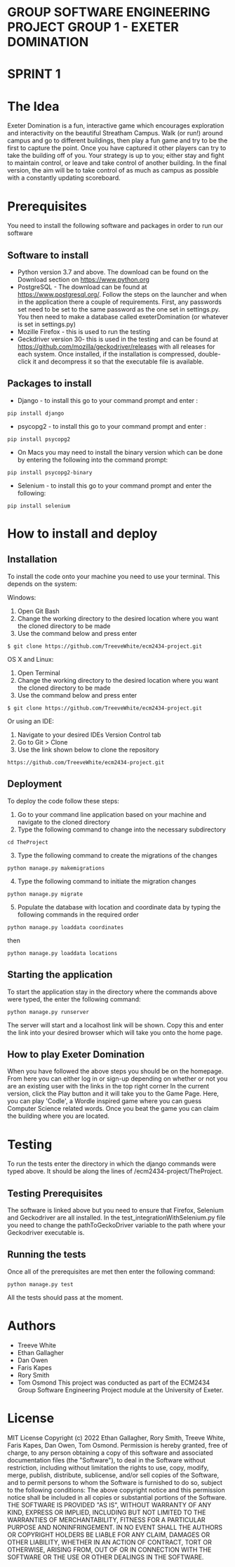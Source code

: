 # GROUP SOFTWARE ENGINEERING PROJECT GROUP 1 - EXETER DOMINATION
# SPRINT 1

# The Idea

Exeter Domination is a fun, interactive game which encourages exploration and interactivity on the beautiful Streatham Campus. Walk (or run!) around campus and go to different buildings, then play a fun game and try to be the first to capture the point. Once you have captured it other players can try to take the building off of you. Your strategy is up to you; either stay and fight to maintain control, or leave and take control of another building. In the final version, the aim will be to take control of as much as campus as possible with a constantly updating scoreboard.

# Prerequisites
You need to install the following software and packages in order to run our software

## Software to install
- Python version 3.7 and above. The download can be found on the Download section on https://www.python.org
- PostgreSQL - The download can be found at https://www.postgresql.org/. Follow the steps on the launcher and when in the application there a couple of requirements. First, any passwords set need to be set to the same password as the one set in settings.py. You then need to make a database called exeterDomination (or whatever is set in settings.py)
- Mozille Firefox - this is used to run the testing
- Geckdriver version 30- this is used in the testing and can be found at https://github.com/mozilla/geckodriver/releases with all releases for each system. Once installed, if the installation is compressed, double-click it and decompress it so that the executable file is available.
 ## Packages to install
- Django - to install this go to your command prompt and enter :
```
pip install django
```
- psycopg2 - to install this go to your command prompt and enter :
```
pip install psycopg2
```
- On Macs you may need to install the binary version which can be done by entering the following into the command prompt:
```
pip install psycopg2-binary
```
- Selenium - to install this go to your command prompt and enter the following:
```
pip install selenium
```

# How to install and deploy
## Installation
To install the code onto your machine you need to use your terminal. This depends on the system:

Windows:
1. Open Git Bash
2. Change the working directory to the desired location where you want the cloned directory to be made
3. Use the command below and press enter
```
$ git clone https://github.com/TreeveWhite/ecm2434-project.git
```
OS X and Linux:
1. Open Terminal
2. Change the working directory to the desired location where you want the cloned directory to be made
3. Use the command below and press enter
```
$ git clone https://github.com/TreeveWhite/ecm2434-project.git
```
Or using an IDE:
1. Navigate to your desired IDEs Version Control tab
2. Go to Git > Clone
3. Use the link shown below to clone the repository
```
https://github.com/TreeveWhite/ecm2434-project.git
```

## Deployment

To deploy the code follow these steps:
1. Go to your command line application based on your machine and navigate to the cloned directory
2. Type the following command to change into the necessary subdirectory
```
cd TheProject
```
3. Type the following command to create the migrations of the changes
```
python manage.py makemigrations
```
4. Type the following command to initiate the migration changes
```
python manage.py migrate
```
5. Populate the database with location and coordinate data by typing the following commands in the required order
```
python manage.py loaddata coordinates
```
then
```
python manage.py loaddata locations
```
## Starting the application

To start the application stay in the directory where the commands above were typed, the enter the following command:
```
python manage.py runserver
```
The server will start and a localhost link will be shown. Copy this and enter the link into your desired browser which will take you onto the home page.

## How to play Exeter Domination

When you have followed the above steps you should be on the homepage.
From here you can either log in or sign-up depending on whether or not you are an existing user with the links in the top right corner
In the current version, click the Play button and it will take you to the Game Page. Here, you can play 'Codle', a Wordle inspired game where you can guess Computer Science related words. Once you beat the game you can claim the building where you are located. 

# Testing
To run the tests enter the directory in which the django commands were typed above. It should be along the lines of /ecm2434-project/TheProject.
## Testing Prerequisites
The software is linked above but you need to ensure that Firefox, Selenium and Geckodriver are all installed. In the test_integrationWithSelenium.py file you need to change the pathToGeckoDriver variable to the path where your Geckodriver executable is.
## Running the tests
Once all of the prerequisites are met then enter the following command:
```
python manage.py test
```
All the tests should pass at the moment.

# Authors
- Treeve White
- Ethan Gallagher
- Dan Owen
- Faris Kapes
- Rory Smith
- Tom Osmond
This project was conducted as part of the ECM2434 Group Software Engineering Project module at the University of Exeter.

# License
 MIT License Copyright (c) 2022 Ethan Gallagher, Rory Smith, Treeve White, Faris Kapes, Dan Owen, Tom Osmond. Permission is hereby granted, free of charge, to any person obtaining a copy of this software and associated documentation files (the "Software"), to deal in the Software without restriction, including without limitation the rights to use, copy, modify, merge, publish, distribute, sublicense, and/or sell copies of the Software, and to permit persons to whom the Software is furnished to do so, subject to the following conditions: The above copyright notice and this permission notice shall be included in all copies or substantial portions of the Software. THE SOFTWARE IS PROVIDED "AS IS", WITHOUT WARRANTY OF ANY KIND, EXPRESS OR IMPLIED, INCLUDING BUT NOT LIMITED TO THE WARRANTIES OF MERCHANTABILITY, FITNESS FOR A PARTICULAR PURPOSE AND NONINFRINGEMENT. IN NO EVENT SHALL THE AUTHORS OR COPYRIGHT HOLDERS BE LIABLE FOR ANY CLAIM, DAMAGES OR OTHER LIABILITY, WHETHER IN AN ACTION OF CONTRACT, TORT OR OTHERWISE, ARISING FROM, OUT OF OR IN CONNECTION WITH THE SOFTWARE OR THE USE OR OTHER DEALINGS IN THE SOFTWARE.
